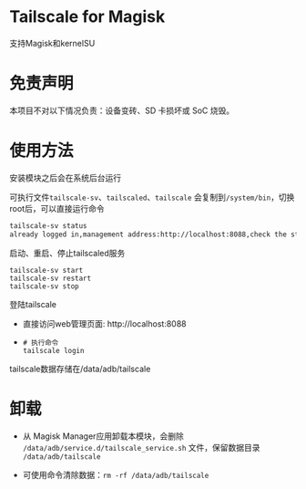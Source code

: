# Tailscale for Magisk

支持Magisk和kernelSU

# 免责声明
本项目不对以下情况负责：设备变砖、SD 卡损坏或 SoC 烧毁。

# 使用方法
安装模块之后会在系统后台运行

可执行文件`tailscale-sv`、`tailscaled`、`tailscale` 会复制到`/system/bin`，切换root后，可以直接运行命令

```bash
tailscale-sv status
already logged in,management address:http://localhost:8088,check the status excute`tailscale status` by terminal
```

启动、重启、停止tailscaled服务

```
tailscale-sv start
tailscale-sv restart
tailscale-sv stop
```

登陆tailscale

- 直接访问web管理页面: http://localhost:8088

- ```
  # 执行命令
  tailscale login

tailscale数据存储在/data/adb/tailscale

# 卸载

- 从 Magisk Manager应用卸载本模块，会删除 `/data/adb/service.d/tailscale_service.sh` 文件，保留数据目录 `/data/adb/tailscale`

- 可使用命令清除数据：`rm -rf /data/adb/tailscale`
